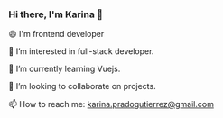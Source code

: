 ### Hi there, I'm Karina 👋

<!--
**SoleMina/SoleMina** is a ✨ _special_ ✨ repository because its `README.md` (this file) appears on your GitHub profile.

Here are some ideas to get you started:

- 🔭 I’m currently working on ...
- 🌱 I’m currently learning Rectjs
- 👯 I’m looking to collaborate on ...
- 🤔 I’m looking for help with ...
- 💬 Ask me about ...
- 📫 How to reach me: ...
- 😄 Pronouns: ...
- ⚡ Fun fact: ...
-->

😄 I'm frontend developer

👀 I’m interested in full-stack developer.

🌱 I’m currently learning Vuejs.

💞️ I’m looking to collaborate on projects.

📫 How to reach me: karina.pradogutierrez@gmail.com
